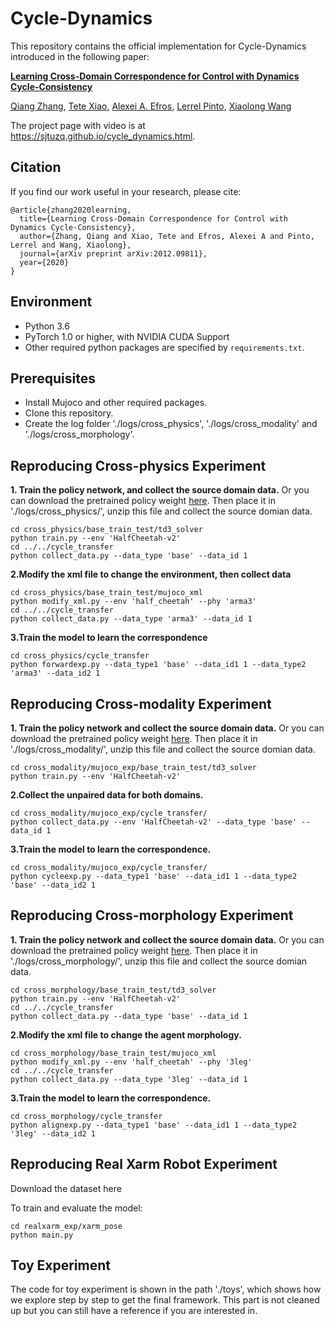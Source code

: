 # Cycle-Dynamics

This repository contains the official implementation for Cycle-Dynamics introduced in the following paper:

[**Learning Cross-Domain Correspondence for Control with Dynamics Cycle-Consistency**](https://arxiv.org/abs/2012.09811)

[Qiang Zhang](http://people.csail.mit.edu/qiangz/), [Tete Xiao](http://tetexiao.com/), [Alexei A. Efros](https://people.eecs.berkeley.edu/~efros/), [Lerrel Pinto](https://cs.nyu.edu/~lp91/), [Xiaolong Wang](https://xiaolonw.github.io/)

The project page with video is at https://sjtuzq.github.io/cycle_dynamics.html.

## Citation
If you find our work useful in your research, please cite:
```
@article{zhang2020learning,
  title={Learning Cross-Domain Correspondence for Control with Dynamics Cycle-Consistency},
  author={Zhang, Qiang and Xiao, Tete and Efros, Alexei A and Pinto, Lerrel and Wang, Xiaolong},
  journal={arXiv preprint arXiv:2012.09811},
  year={2020}
}
```

## Environment
- Python 3.6
- PyTorch 1.0 or higher, with NVIDIA CUDA Support
- Other required python packages are specified by `requirements.txt`.


## Prerequisites
- Install Mujoco and other required packages. 
- Clone this repository.
- Create the log folder './logs/cross_physics', './logs/cross_modality' and './logs/cross_morphology'.


## Reproducing Cross-physics Experiment
**1. Train the policy network, and collect the source domain data.** 
Or you can download the pretrained policy weight [here](https://drive.google.com/file/d/1oh_IxR0SxXyJ2WE5fGZN7Wzg_5r-yFDt/view?usp=sharing).
Then place it in './logs/cross_physics/', unzip this file and collect the source domian data.
```
cd cross_physics/base_train_test/td3_solver
python train.py --env 'HalfCheetah-v2'
cd ../../cycle_transfer
python collect_data.py --data_type 'base' --data_id 1
```

**2.Modify the xml file to change the environment, then collect data**
```
cd cross_physics/base_train_test/mujoco_xml
python modify_xml.py --env 'half_cheetah' --phy 'arma3'
cd ../../cycle_transfer
python collect_data.py --data_type 'arma3' --data_id 1
```

**3.Train the model to learn the correspondence**
```
cd cross_physics/cycle_transfer
python forwardexp.py --data_type1 'base' --data_id1 1 --data_type2 'arma3' --data_id2 1
```

## Reproducing Cross-modality Experiment
**1. Train the policy network and collect the source domain data.**
Or you can download the pretrained policy weight [here](https://drive.google.com/file/d/1oh_IxR0SxXyJ2WE5fGZN7Wzg_5r-yFDt/view?usp=sharing).
Then place it in './logs/cross_modality/', unzip this file and collect the source domian data.
```
cd cross_modality/mujoco_exp/base_train_test/td3_solver
python train.py --env 'HalfCheetah-v2'
```

**2.Collect the unpaired data for both domains.**
```
cd cross_modality/mujoco_exp/cycle_transfer/
python collect_data.py --env 'HalfCheetah-v2' --data_type 'base' --data_id 1
```

**3.Train the model to learn the correspondence.**
```
cd cross_modality/mujoco_exp/cycle_transfer/
python cycleexp.py --data_type1 'base' --data_id1 1 --data_type2 'base' --data_id2 1
```

## Reproducing Cross-morphology Experiment
**1. Train the policy network and collect the source domain data.**
Or you can download the pretrained policy weight [here](https://drive.google.com/file/d/1oh_IxR0SxXyJ2WE5fGZN7Wzg_5r-yFDt/view?usp=sharing).
Then place it in './logs/cross_morphology/', unzip this file and collect the source domian data.
```
cd cross_morphology/base_train_test/td3_solver
python train.py --env 'HalfCheetah-v2'
cd ../../cycle_transfer
python collect_data.py --data_type 'base' --data_id 1
```

**2.Modify the xml file to change the agent morphology.**
```
cd cross_morphology/base_train_test/mujoco_xml
python modify_xml.py --env 'half_cheetah' --phy '3leg'
cd ../../cycle_transfer
python collect_data.py --data_type '3leg' --data_id 1
```

**3.Train the model to learn the correspondence.**
```
cd cross_morphology/cycle_transfer
python alignexp.py --data_type1 'base' --data_id1 1 --data_type2 '3leg' --data_id2 1
```

## Reproducing Real Xarm Robot Experiment
Download the dataset here

To train and evaluate the model:
```
cd realxarm_exp/xarm_pose
python main.py
```

## Toy Experiment
The code for toy experiment is shown in the path './toys', which shows how we explore step by step to get the final framework.
This part is not cleaned up but you can still have a reference if you are interested in.